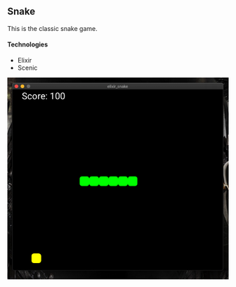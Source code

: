 ## Snake


This is the classic snake game.

#### Technologies
- Elixir
- Scenic


![alt text](lib/images/Screenshot&#32;2019-03-29&#32;at&#32;13.10.33.png)